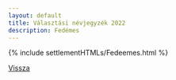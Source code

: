 ```yaml
---
layout: default
title: Választási névjegyzék 2022
description: Fedémes
---
```


{% include settlementHTMLs/Fedeemes.html %}

[Vissza](./)